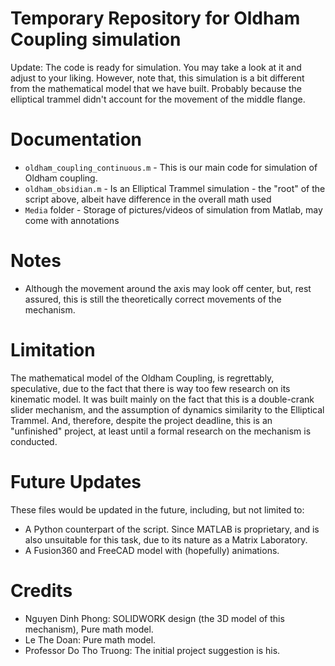 # Temporary Repository for Oldham Coupling simulation

Update: The code is ready for simulation. You may take a look at it and adjust to your liking. However, note that, this simulation is a bit different from the mathematical model that we have built. Probably because the elliptical trammel didn't account for the movement of the middle flange.

# Documentation 
- `oldham_coupling_continuous.m` - This is our main code for simulation of Oldham coupling.
- `oldham_obsidian.m` - Is an Elliptical Trammel simulation - the "root" of the script above, albeit have difference in the overall math used 
- `Media` folder - Storage of pictures/videos of simulation from Matlab, may come with annotations

# Notes
- Although the movement around the axis may look off center, but, rest assured, this is still the theoretically correct movements of the mechanism.

# Limitation 
The mathematical model of the Oldham Coupling, is regrettably, speculative, due to the fact that there is way too few research on its kinematic model. It was built mainly on the fact that this is a double-crank slider mechanism, and the assumption of dynamics similarity to the Elliptical Trammel. And, therefore, despite the project deadline, this is an "unfinished" project, at least until a formal research on the mechanism is conducted.

# Future Updates
These files would be updated in the future, including, but not limited to: 
- A Python counterpart of the script. Since MATLAB is proprietary, and is also unsuitable for this task, due to its nature as a Matrix Laboratory.
- A Fusion360 and FreeCAD model with (hopefully) animations.

# Credits
- Nguyen Dinh Phong: SOLIDWORK design (the 3D model of this mechanism), Pure math model.  
- Le The Doan: Pure math model. 
- Professor Do Tho Truong: The initial project suggestion is his.